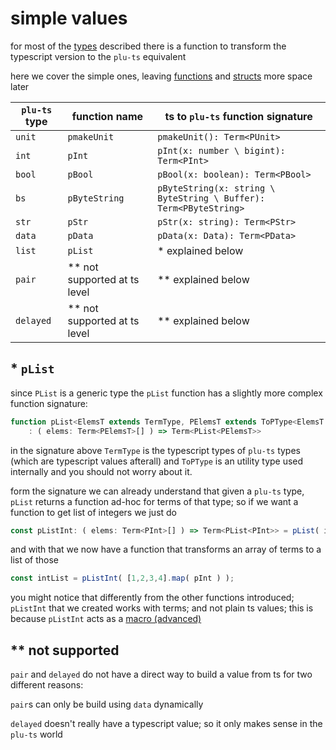 # simple values

for most of the [types](./pluts_types.md) described there is a function to transform the typescript version to the `plu-ts` equivalent

here we cover the simple ones, leaving [functions](./pluts_functions.md) and [structs](./pluts_structs.md) more space later

`plu-ts` type | function name   | ts to `plu-ts` function signature
--------------|-----------------|-------------------------------------
`unit`        | `pmakeUnit`     | `pmakeUnit(): Term<PUnit>`
`int`         | `pInt`          | `pInt(x: number \ bigint): Term<PInt>`
`bool`        | `pBool`         | `pBool(x: boolean): Term<PBool>`
`bs`          | `pByteString`   | `pByteString(x: string \ ByteString \ Buffer): Term<PByteString>`
`str`         | `pStr`          | `pStr(x: string): Term<PStr>`
`data`        | `pData`         | `pData(x: Data): Term<PData>`
`list`        | `pList`         | * explained below
`pair`        | ** not supported at ts level         | ** explained below
`delayed`     | ** not supported at ts level         | ** explained below

## * `pList`

since `PList` is a generic type the `pList` function has a slightly more complex function signature:
```ts
function pList<ElemsT extends TermType, PElemsT extends ToPType<ElemsT = ToPType<ElemsT>( elemsT: ElemsT )
    : ( elems: Term<PElemsT>[] ) => Term<PList<PElemsT>>
```

in the signature above `TermType` is the typescript types of `plu-ts` types (which are typescript values afterall) and `ToPType` is an utility type used internally and you should not worry about it.

form the signature we can already understand that given a `plu-ts` type, `pList` returns a function ad-hoc for terms of that type; so if we want a function to get list of integers we just do
```ts
const pListInt: ( elems: Term<PInt>[] ) => Term<PList<PInt>> = pList( int );
```
and with that we now have a function that transforms an array of terms to a list of those
```ts
const intList = pListInt( [1,2,3,4].map( pInt ) );
```
you might notice that differently from the other functions introduced; `pListInt` that we created works with terms; and not plain ts values; this is because `pListInt` acts as a [macro (advanced)](../advanced/ts_macros.md)

## ** not supported

`pair` and `delayed` do not have a direct way to build a value from ts for two different reasons:

`pair`s can only be build using `data` dynamically

`delayed` doesn't really have a typescript value; so it only makes sense in the `plu-ts` world